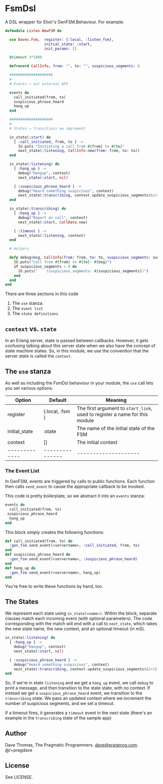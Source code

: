 # FsmDsl

A DSL wrapper for Elixir's GenFSM.Behaviour. For example:

~~~ elixir
defmodule Listen.NewFSM do

  use Daves.Fsm,  register: {:local, :listen_fsm},
                  initial_state: :start,
                  init_params: []

  @timeout 3*1000

  defrecord CallInfo, from: "", to: "", suspicious_segments: 0

  ####################
  #
  # Events → our external API

  events do
    call_initiated(from, to)
    suspicious_phrase_heard
    hang_up
  end

  ####################
  #
  # States → transitions we implement

  in_state(:start) do
    { :call_initiated, from, to } ->
      IO.puts "Initiating a call from #{from} to #{to}"
      next_state(:listening, CallInfo.new(from: from, to: to))
  end

  in_state(:listening) do
    { :hang_up } ->
      debug("Hangup", context)
      next_state(:start, nil)

    { :suspicious_phrase_heard } ->
      debug("Heard something suspicious", context)
      next_state(:transcribing, context.update_suspicious_segments(&1+1), @timeout)
  end

  in_state(:transcribing) do
    { :hang_up } ->
      debug("Report on call", context)
      next_state(:start, CallData.new)

    { :timeout } ->
      next_state(:listening, context)
  end

  # Helpers

  defp debug(msg, CallInfo[from: from, to: to, suspicious_segments: suspicious_segments]) do
    IO.puts("Call from #{from} to #{to}: #{msg}")
    if suspicious_segments > 0 do
      IO.puts("    (suspicious_segments: #{suspicious_segments})")
    end
  end
end
~~~

There are three sections in this code

1. The `use` stanza.
2. The `event list`
3. The `state definitions`

## `context` vs. `state`

In an Erlang server, state is passed between callbacks. However, it gets confusing talking 
about this server state when we also have the concept of state machine states. So, in this
module, we use the convention that the server state is called the `context`.


## The `use` stanza

As well as including the FsmDsl behaviour in your module, the `use` call lets you set various options:

| Option        | Default         | Meaning             |
| ------------- | --------------- | --------------------|
| register      | {:local, :fsm } | The first argument to `start_link`, used to register a name for this module |
| initial_state | :state          | The name of the initial state of the FSM   |
| context       | []              | The initial context |
| ------------- | --------------- | --------------------|


### The Event List

In GenFSM, events are triggered by calls to public functions. Each function then calls `send_event`
to cause the appropriate callback to be invoked.

This code is pretty boilerplate, so we abstract it into an `events` stanza:

~~~ elixir
events do
  call_initiated(from, to)
 suspicious_phrase_heard
  hang_up
end
~~~

This block simply creates the following functions:

~~~ elixir
def call_initiated(from, to) do
  :gen_fsm.send_event(«servername», :call_initiated, from, to)
end
def suspicious_phrase_heard do
  :gen_fsm.send_event(«servername», :suspicious_phrase_heard)
end
def hang_up do
  :gen_fsm.send_event(«servername», hang_up)
end
~~~

You're free to write these functions by hand, too.

## The States

We represent each state using `in_state(«name»)`. Within the block, separate clauses
match each incoming event (with optional parameters). The code corresponding with the match
will end with a call to `next_state`, which takes the new state name, the new context, and an optional timeout (in mS).

~~~ elixir
in_state(:listening) do
  { :hang_up } ->
    debug("Hangup", context)
    next_state(:start, nil)

  { :suspicious_phrase_heard } ->
    debug("Heard something suspicious", context)
    next_state(:transcribing, context.update_suspicious_segments(&1+1), @timeout)
end
~~~

So, if we're in state `listening` and we get a `hang_up` event,  we call `debug` to print a message, 
and then transition to the state state, with no context. If instead we get a `suspicious_phrase_heard` 
event, we transition to the `transcribing` state. We pass an updated context where we increment the
number of suspicious segments, and we set a timeout.

If a timeout fires, it generates a `timeout` event in the next state (there's an example in the `transcribing` 
state of the sample app)

## Author

Dave Thomas, The Pragmatic Programmers. dave@pragprog.com. @/+pragdave

## License

See LICENSE.

